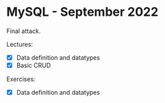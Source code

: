 # MySQL - September 2022

Final attack.

Lectures:

* [x] Data definition and datatypes
* [x] Basic CRUD

Exercises:

* [x] Data definition and datatypes